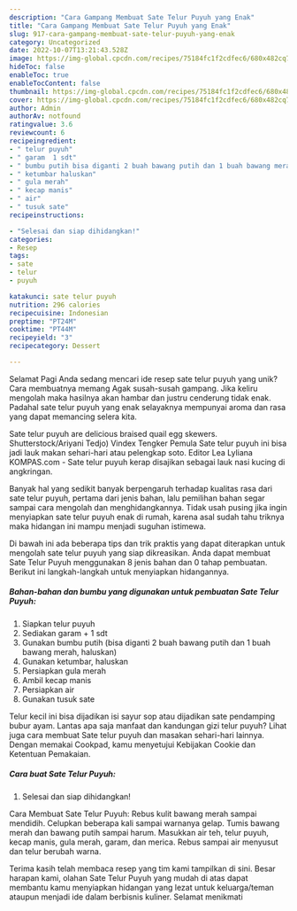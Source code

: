 ```yaml
---
description: "Cara Gampang Membuat Sate Telur Puyuh yang Enak"
title: "Cara Gampang Membuat Sate Telur Puyuh yang Enak"
slug: 917-cara-gampang-membuat-sate-telur-puyuh-yang-enak
category: Uncategorized
date: 2022-10-07T13:21:43.528Z
image: https://img-global.cpcdn.com/recipes/75184fc1f2cdfec6/680x482cq70/sate-telur-puyuh-foto-resep-utama.jpg
hideToc: false
enableToc: true
enableTocContent: false
thumbnail: https://img-global.cpcdn.com/recipes/75184fc1f2cdfec6/680x482cq70/sate-telur-puyuh-foto-resep-utama.jpg
cover: https://img-global.cpcdn.com/recipes/75184fc1f2cdfec6/680x482cq70/sate-telur-puyuh-foto-resep-utama.jpg
author: Admin
authorAv: notfound
ratingvalue: 3.6
reviewcount: 6
recipeingredient:
- " telur puyuh"
- " garam  1 sdt"
- " bumbu putih bisa diganti 2 buah bawang putih dan 1 buah bawang merah haluskan"
- " ketumbar haluskan"
- " gula merah"
- " kecap manis"
- " air"
- " tusuk sate"
recipeinstructions:

- "Selesai dan siap dihidangkan!"
categories:
- Resep
tags:
- sate
- telur
- puyuh

katakunci: sate telur puyuh 
nutrition: 296 calories
recipecuisine: Indonesian
preptime: "PT24M"
cooktime: "PT44M"
recipeyield: "3"
recipecategory: Dessert

---
```



Selamat Pagi Anda sedang mencari ide resep sate telur puyuh yang unik? Cara membuatnya memang Agak susah-susah gampang. Jika keliru mengolah maka hasilnya akan hambar dan justru cenderung tidak enak. Padahal sate telur puyuh yang enak selayaknya mempunyai aroma dan rasa yang dapat memancing selera kita.


Sate telur puyuh are delicious braised quail egg skewers. Shutterstock/Ariyani Tedjo) Vindex Tengker Pemula Sate telur puyuh ini bisa jadi lauk makan sehari-hari atau pelengkap soto. Editor Lea Lyliana KOMPAS.com - Sate telur puyuh kerap disajikan sebagai lauk nasi kucing di angkringan.

Banyak hal yang sedikit banyak berpengaruh terhadap kualitas rasa dari sate telur puyuh, pertama dari jenis bahan, lalu pemilihan bahan segar sampai cara mengolah dan menghidangkannya. Tidak usah pusing jika ingin menyiapkan sate telur puyuh enak di rumah, karena asal sudah tahu triknya maka hidangan ini mampu menjadi suguhan istimewa.


Di bawah ini ada beberapa tips dan trik praktis yang dapat diterapkan untuk mengolah sate telur puyuh yang siap dikreasikan. Anda dapat membuat Sate Telur Puyuh menggunakan 8 jenis bahan dan 0 tahap pembuatan. Berikut ini langkah-langkah untuk menyiapkan hidangannya.

<!--inarticleads1-->

##### Bahan-bahan dan bumbu yang digunakan untuk pembuatan Sate Telur Puyuh:

1. Siapkan  telur puyuh
1. Sediakan  garam + 1 sdt
1. Gunakan  bumbu putih (bisa diganti 2 buah bawang putih dan 1 buah bawang merah, haluskan)
1. Gunakan  ketumbar, haluskan
1. Persiapkan  gula merah
1. Ambil  kecap manis
1. Persiapkan  air
1. Gunakan  tusuk sate


Telur kecil ini bisa dijadikan isi sayur sop atau dijadikan sate pendamping bubur ayam. Lantas apa saja manfaat dan kandungan gizi telur puyuh? Lihat juga cara membuat Sate telur puyuh dan masakan sehari-hari lainnya. Dengan memakai Cookpad, kamu menyetujui Kebijakan Cookie dan Ketentuan Pemakaian. 

<!--inarticleads2-->

##### Cara buat Sate Telur Puyuh:


1. Selesai dan siap dihidangkan!

Cara Membuat Sate Telur Puyuh: Rebus kulit bawang merah sampai mendidih. Celupkan beberapa kali sampai warnanya gelap. Tumis bawang merah dan bawang putih sampai harum. Masukkan air teh, telur puyuh, kecap manis, gula merah, garam, dan merica. Rebus sampai air menyusut dan telur berubah warna. 

Terima kasih telah membaca resep yang tim kami tampilkan di sini. Besar harapan kami, olahan Sate Telur Puyuh yang mudah di atas dapat membantu kamu menyiapkan hidangan yang lezat untuk keluarga/teman ataupun menjadi ide dalam berbisnis kuliner. Selamat menikmati
